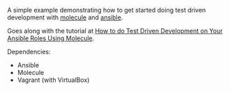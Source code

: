 A simple example demonstrating how to get started doing test driven development with [molecule](https://molecule.readthedocs.io/en/latest/) and [ansible](https://www.ansible.com/).

Goes along with the tutorial at [How to do Test Driven Development on Your Ansible Roles Using Molecule](https://nickolasfisher.com/blog/How-to-do-Test-Driven-Development-on-Your-Ansible-Roles-Using-Molecule).

Dependencies:
- Ansible
- Molecule
- Vagrant (with VirtualBox)

